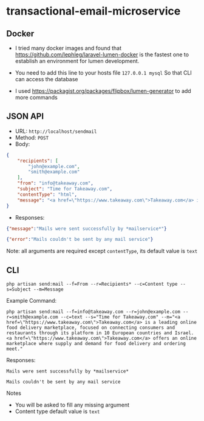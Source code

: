 # transactional-email-microservice

## Docker
- I tried many docker images and found that https://github.com/lephleg/laravel-lumen-docker is the fastest one to establish an environment for lumen development.

- You need to add this line to your hosts file `127.0.0.1 mysql` So  that CLI can access the database

- I used https://packagist.org/packages/flipbox/lumen-generator to add more commands

## JSON API
- URL: `http://localhost/sendmail`
- Method: `POST`
- Body:
```json
{
	"recipients": [
		"john@example.com",
        "smith@example.com"
	],
	"from": "info@takeaway.com",
	"subject": "Time for Takeaway.com",
	"contentType": "html",
	"message": "<a href=\"https://www.takeaway.com\">Takeaway.com</a> is a leading online food delivery marketplace, focused on connecting consumers and restaurants through its platform in 10 European countries and Israel. <a href=\"https://www.takeaway.com\">Takeaway.com</a> offers an online marketplace where supply and demand for food delivery and ordering meet."
}
```
- Responses:
```json
{"message":"Mails were sent successfully by *mailservice*"}
```
```json
{"error":"Mails couldn't be sent by any mail service"}
```
Note: all arguments are required except `contentType`, its default value is `text`

## CLI
```
php artisan send:mail --f=From --r=Recipients* --c=Content type --s=Subject --m=Message
```

Example Command:
```
php artisan send:mail --f=info@takeaway.com --r=john@example.com --r=smith@example.com --c=text --s="Time for Takeaway.com" --m="<a href=\"https://www.takeaway.com\">Takeaway.com</a> is a leading online food delivery marketplace, focused on connecting consumers and restaurants through its platform in 10 European countries and Israel. <a href=\"https://www.takeaway.com\">Takeaway.com</a> offers an online marketplace where supply and demand for food delivery and ordering meet."
```

Responses:
```
Mails were sent successfully by *mailservice*
```

```
Mails couldn't be sent by any mail service
```

Notes
- You will be asked to fill any missing argument
- Content type default value is `text`